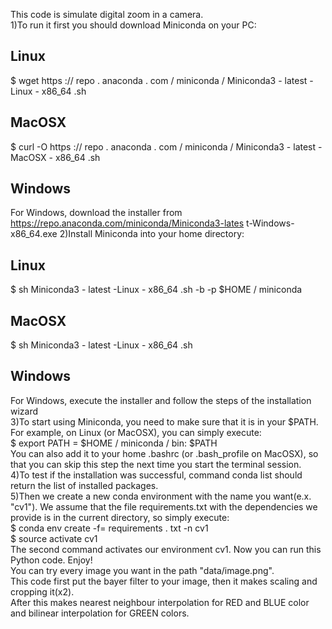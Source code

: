 This code is simulate digital zoom in a camera.</br>
1)To run it first you should download Miniconda on your PC:
## Linux
$ wget https :// repo . anaconda . com / miniconda / Miniconda3 - latest -Linux - x86_64 .sh
## MacOSX
$ curl -O https :// repo . anaconda . com / miniconda / Miniconda3 - latest - MacOSX - x86_64 .sh
## Windows
For Windows, download the installer from https://repo.anaconda.com/miniconda/Miniconda3-lates
t-Windows-x86_64.exe
2)Install Miniconda into your home directory:
## Linux
$ sh Miniconda3 - latest -Linux - x86_64 .sh -b -p $HOME / miniconda
## MacOSX
$ sh Miniconda3 - latest -Linux - x86_64 .sh
## Windows
For Windows, execute the installer and follow the steps of the installation wizard</br>
3)To start using Miniconda, you need to make sure that it is in your $PATH. For example, on Linux (or
MacOSX), you can simply execute:</br>
$ export PATH = $HOME / miniconda / bin: $PATH</br>
You can also add it to your home .bashrc (or .bash_profile on MacOSX), so that you can skip this
step the next time you start the terminal session.</br>
4)To test if the installation was successful, command conda list should return the list of installed packages.</br>
5)Then we create a new conda environment with the name you want(e.x. "cv1"). We assume that the file requirements.txt
with the dependencies we provide is in the current directory, so simply execute:</br>
$ conda env create -f= requirements . txt -n cv1</br>
$ source activate cv1</br>
The second command activates our environment cv1. Now you can run this Python code. Enjoy!</br>
You can try every image you want in the path "data/image.png".</br>
This code first put the bayer filter to your image, then it makes scaling and cropping it(x2).</br>
After this makes nearest neighbour interpolation for RED and BLUE color and bilinear interpolation for GREEN colors.

